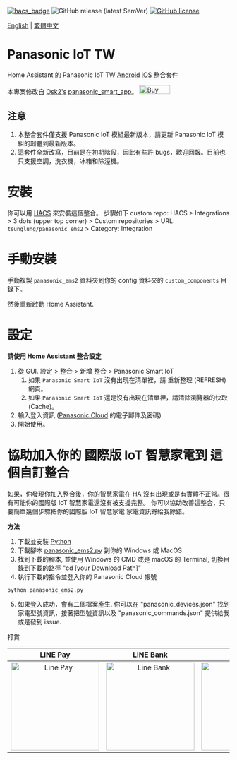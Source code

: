 [![hacs_badge](https://img.shields.io/badge/HACS-Default-orange.svg?style=for-the-badge)](https://github.com/hacs/integration)
![GitHub release (latest SemVer)](https://img.shields.io/github/v/release/tsunglung/panasonic_ems2?style=for-the-badge)
[![GitHub license](https://img.shields.io/github/license/tsunglung/panasonic_ems2?style=for-the-badge)](https://github.com/osk2/panasonic_smart_app/blob/master/LICENSE)

[English](README.md) | [繁體中文](README_zh-tw.md)

# Panasonic IoT TW

Home Assistant 的 Panasonic IoT TW [Android](https://play.google.com/store/apps/details?id=com.panasonic.smart&hl=zh_TW&gl=US&pli=1) [iOS](https://apps.apple.com/tw/app/panasonic-iot-tw/id904484053) 整合套件

本專案修改自  [Osk2's](https://github.com/osk2) [panasonic_smart_app](https://github.com/osk2/panasonic_smart_appp)。
<a href="https://www.buymeacoffee.com/osk2" target="_blank"><img src="https://cdn.buymeacoffee.com/buttons/v2/default-yellow.png" alt="Buy Me A Coffee" style="height: 20px !important;width: 70px !important;" ></a>

## 注意

1. 本整合套件僅支援 Panasonic IoT 模組最新版本，請更新 Panasonic IoT 模組的韌體到最新版本。
2. 這套件全新改寫，目前是在初期階段，因此有些許 bugs，歡迎回報。目前也只支援空調，洗衣機，冰箱和除溼機。

# 安裝

你可以用 [HACS](https://hacs.xyz/) 來安裝這個整合。 步驟如下 custom repo: HACS > Integrations > 3 dots (upper top corner) > Custom repositories > URL: `tsunglung/panasonic_ems2` > Category: Integration

# 手動安裝

手動複製 `panasonic_ems2` 資料夾到你的 config 資料夾的  `custom_components` 目錄下。

然後重新啟動 Home Assistant.

# 設定

**請使用 Home Assistant 整合設定**

1. 從 GUI. 設定 > 整合 > 新增 整合 > Panasonic Smart IoT
   1. 如果 `Panasonic Smart IoT` 沒有出現在清單裡，請 重新整理 (REFRESH) 網頁。
   2. 如果 `Panasonic Smart IoT` 還是沒有出現在清單裡，請清除瀏覽器的快取 (Cache)。
2. 輸入登入資訊 ([Panasonic Cloud](https://club.panasonic.tw/) 的電子郵件及密碼)
3. 開始使用。

# 協助加入你的 國際版 IoT 智慧家電到 這個自訂整合

如果，你發現你加入整合後，你的智慧家電在 HA 沒有出現或是有實體不正常。很有可能你的國際版 IoT 智慧家電還沒有被支援完整。
你可以協助改善這整合，只要簡單幾個步驟把你的國際版 IoT 智慧家電 家電資訊寄給我除錯。

**方法**

1. 下載並安裝 [Python](https://www.python.org/downloads/)
2. 下載腳本 [panasonic_ems2.py](https://github.com/tsunglung/panasonic_ems2/raw/master/scripts/panasonic_ems2.py) 到你的 Windows 或 MacOS
3. 找到下載的腳本, 並使用 Windows 的 CMD 或是  macOS 的 Terminal, 切換目錄到下載的路徑 "cd [your Download Path]"
4. 執行下載的指令並登入你的 Panasonic Cloud 帳號
```
python panasonic_ems2.py
```
5. 如果登入成功，會有二個檔案產生. 你可以在  "panasonic_devices.json" 找到家電型號資訊，接著把型號資訊以及 "panasonic_commands.json" 提供給我 或是發到 issue.

打賞

|  LINE Pay | LINE Bank | JKao Pay |
| :------------: | :------------: | :------------: |
| <img src="https://github.com/tsunglung/TwANWS/blob/master/linepay.jpg" alt="Line Pay" height="200" width="200">  | <img src="https://github.com/tsunglung/TwANWS/blob/master/linebank.jpg" alt="Line Bank" height="200" width="200">  | <img src="https://github.com/tsunglung/TwANWS/blob/master/jkopay.jpg" alt="JKo Pay" height="200" width="200">  |